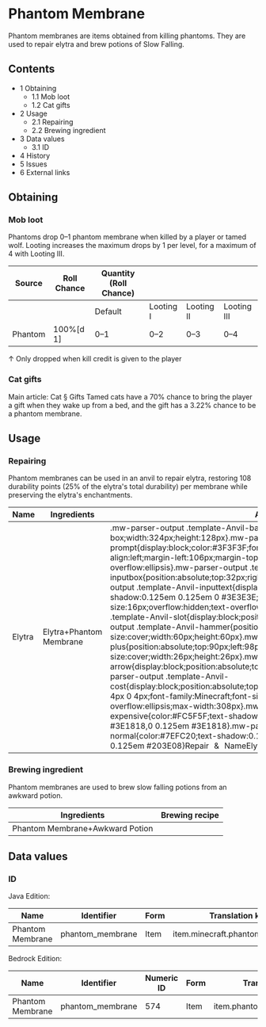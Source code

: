 # Phantom Membrane
Phantom membranes are items obtained from killing phantoms. They are used to repair elytra and brew potions of Slow Falling.

## Contents
- 1 Obtaining
	- 1.1 Mob loot
	- 1.2 Cat gifts
- 2 Usage
	- 2.1 Repairing
	- 2.2 Brewing ingredient
- 3 Data values
	- 3.1 ID
- 4 History
- 5 Issues
- 6 External links

## Obtaining
### Mob loot
Phantoms drop 0–1 phantom membrane when killed by a player or tamed wolf. Looting increases the maximum drops by 1 per level, for a maximum of 4 with Looting III.

| Source  | Roll Chance | Quantity (Roll Chance) |           |            |             |
|---------|-------------|------------------------|-----------|------------|-------------|
|         |             | Default                | Looting I | Looting II | Looting III |
| Phantom | 100%[d 1]   | 0–1                    | 0–2       | 0–3        | 0–4         |


↑ Only dropped when kill credit is given to the player


### Cat gifts
Main article: Cat § Gifts
Tamed cats have a 70% chance to bring the player a gift when they wake up from a bed, and the gift has a 3.22% chance to be a phantom membrane.

## Usage
### Repairing
Phantom membranes can be used in an anvil to repair elytra, restoring 108 durability points (25% of the elytra's total durability) per membrane while preserving the elytra's enchantments.

| Name   | Ingredients             | Anvil usage                                                                                                                                                                                                                                                                                                                                                                                                                                                                                                                                                                                                                                                                                                                                                                                                                                                                                                                                                                                                                                                                                                                                                                                                                                                                                                                                                                                                                                                                                                                                                                                                                    |
|--------|-------------------------|--------------------------------------------------------------------------------------------------------------------------------------------------------------------------------------------------------------------------------------------------------------------------------------------------------------------------------------------------------------------------------------------------------------------------------------------------------------------------------------------------------------------------------------------------------------------------------------------------------------------------------------------------------------------------------------------------------------------------------------------------------------------------------------------------------------------------------------------------------------------------------------------------------------------------------------------------------------------------------------------------------------------------------------------------------------------------------------------------------------------------------------------------------------------------------------------------------------------------------------------------------------------------------------------------------------------------------------------------------------------------------------------------------------------------------------------------------------------------------------------------------------------------------------------------------------------------------------------------------------------------------|
| Elytra | Elytra+Phantom Membrane | .mw-parser-output .template-Anvil-background{box-sizing:content-box;width:324px;height:128px}.mw-parser-output .template-Anvil-prompt{display:block;color:#3F3F3F;font-family:Minecraft;font-size:16px;text-align:left;margin-left:106px;margin-top:-3px;overflow:hidden;text-overflow:ellipsis}.mw-parser-output .template-Anvil-inputbox{position:absolute;top:32px;right:6px;width:220px;height:32px}.mw-parser-output .template-Anvil-inputtext{display:block;margin:5px 6px;color:#FCFCFC;text-shadow:0.125em 0.125em 0 #3E3E3E;font-family:Minecraft;font-size:16px;overflow:hidden;text-overflow:ellipsis;max-width:208px}.mw-parser-output .template-Anvil-slot{display:block;position:absolute;top:84px;left:44px}.mw-parser-output .template-Anvil-hammer{position:absolute;top:6px;left:26px;background-size:cover;width:60px;height:60px}.mw-parser-output .template-Anvil-plus{position:absolute;top:90px;left:98px;background-size:cover;width:26px;height:26px}.mw-parser-output .template-Anvil-arrow{display:block;position:absolute;top:88px;left:196px;width:44px;height:30px}.mw-parser-output .template-Anvil-cost{display:block;position:absolute;top:126px;right:8px;background:#898989;padding:0 4px 0 4px;font-family:Minecraft;font-size:16px;overflow:hidden;text-overflow:ellipsis;max-width:308px}.mw-parser-output .template-Anvil-cost-expensive{color:#FC5F5F;text-shadow:0.125em 0.125em #3E1818,0.125em 0 #3E1818,0 0.125em #3E1818}.mw-parser-output .template-Anvil-cost-normal{color:#7EFC20;text-shadow:0.125em 0.125em #203E08,0.125em 0 #203E08,0 0.125em #203E08}Repair & NameElytra2 |

### Brewing ingredient
Phantom membranes are used to brew slow falling potions from an awkward potion.

| Ingredients                     | Brewing recipe |
|---------------------------------|----------------|
| Phantom Membrane+Awkward Potion |                |

## Data values
### ID
Java Edition:

| Name             | Identifier       | Form | Translation key                 |
|------------------|------------------|------|---------------------------------|
| Phantom Membrane | phantom_membrane | Item | item.minecraft.phantom_membrane |

Bedrock Edition:

| Name             | Identifier       | Numeric ID | Form | Translation key            |
|------------------|------------------|------------|------|----------------------------|
| Phantom Membrane | phantom_membrane | 574        | Item | item.phantom_membrane.name |


